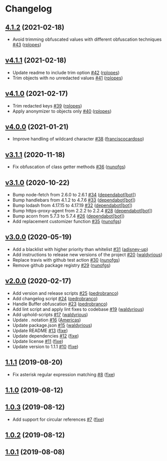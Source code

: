 # Changelog

## [4.1.2](https://github.com/uphold/anonymizer/releases/tag/v4.1.2) (2021-02-18)
- Avoid trimming obfuscated values with different obfuscation techniques [\#43](https://github.com/uphold/anonymizer/pull/43) ([rplopes](https://github.com/rplopes))

## [v4.1.1](https://github.com/uphold/anonymizer/releases/tag/v4.1.1) (2021-02-18)
- Update readme to include trim option [\#42](https://github.com/uphold/anonymizer/pull/42) ([rplopes](https://github.com/rplopes))
- Trim objects with no unredacted values [\#41](https://github.com/uphold/anonymizer/pull/41) ([rplopes](https://github.com/rplopes))

## [v4.1.0](https://github.com/uphold/anonymizer/releases/tag/v4.1.0) (2021-02-17)
- Trim redacted keys [\#39](https://github.com/uphold/anonymizer/pull/39) ([rplopes](https://github.com/rplopes))
- Apply anonymizer to objects only [\#40](https://github.com/uphold/anonymizer/pull/40) ([rplopes](https://github.com/rplopes))

## [v4.0.0](https://github.com/uphold/anonymizer/releases/tag/v4.0.0) (2021-01-21)
- Improve handling of wildcard character [\#38](https://github.com/uphold/anonymizer/pull/38) ([franciscocardoso](https://github.com/franciscocardoso))

## [v3.1.1](https://github.com/uphold/anonymizer/releases/tag/v3.1.1) (2020-11-18)
- Fix obfuscation of class getter methods [\#36](https://github.com/uphold/anonymizer/pull/36) ([nunofgs](https://github.com/nunofgs))

## [v3.1.0](https://github.com/uphold/anonymizer/releases/tag/v3.1.0) (2020-10-22)
- Bump node-fetch from 2.6.0 to 2.6.1 [\#34](https://github.com/uphold/anonymizer/pull/34) ([dependabot[bot]](https://github.com/apps/dependabot))
- Bump handlebars from 4.1.2 to 4.7.6 [\#33](https://github.com/uphold/anonymizer/pull/33) ([dependabot[bot]](https://github.com/apps/dependabot))
- Bump lodash from 4.17.15 to 4.17.19 [\#32](https://github.com/uphold/anonymizer/pull/32) ([dependabot[bot]](https://github.com/apps/dependabot))
- Bump https-proxy-agent from 2.2.2 to 2.2.4 [\#28](https://github.com/uphold/anonymizer/pull/28) ([dependabot[bot]](https://github.com/apps/dependabot))
- Bump acorn from 5.7.3 to 5.7.4 [\#26](https://github.com/uphold/anonymizer/pull/26) ([dependabot[bot]](https://github.com/apps/dependabot))
- Add replacement customizer function [\#35](https://github.com/uphold/anonymizer/pull/35) ([nunofgs](https://github.com/nunofgs))

## [v3.0.0](https://github.com/uphold/anonymizer/releases/tag/v3.0.0) (2020-05-19)
- Add a blacklist with higher priority than whitelist [\#31](https://github.com/uphold/anonymizer/pull/31) ([adisney-up](https://github.com/adisney-up))
- Add instructions to release new versions of the project [\#20](https://github.com/uphold/anonymizer/pull/20) ([waldyrious](https://github.com/waldyrious))
- Replace travis with github test action [\#30](https://github.com/uphold/anonymizer/pull/30) ([nunofgs](https://github.com/nunofgs))
- Remove github package registry [\#29](https://github.com/uphold/anonymizer/pull/29) ([nunofgs](https://github.com/nunofgs))

## [v2.0.0](https://github.com/uphold/anonymizer/releases/tag/v2.0.0) (2020-02-17)
- Add version and release scripts [\#25](https://github.com/uphold/anonymizer/pull/25) ([pedrobranco](https://github.com/pedrobranco))
- Add changelog script [\#24](https://github.com/uphold/anonymizer/pull/24) ([pedrobranco](https://github.com/pedrobranco))
- Handle Buffer obfuscation [\#23](https://github.com/uphold/anonymizer/pull/23) ([pedrobranco](https://github.com/pedrobranco))
- Add lint script and apply lint fixes to codebase [\#19](https://github.com/uphold/anonymizer/pull/19) ([waldyrious](https://github.com/waldyrious))
- Add uphold-scripts [\#17](https://github.com/uphold/anonymizer/pull/17) ([waldyrious](https://github.com/waldyrious))
- Update . notation [\#16](https://github.com/uphold/anonymizer/pull/16) ([Americas](https://github.com/Americas))
- Update package.json [\#15](https://github.com/uphold/anonymizer/pull/15) ([waldyrious](https://github.com/waldyrious))
- Update README [\#13](https://github.com/uphold/anonymizer/pull/13) ([fixe](https://github.com/fixe))
- Update dependencies [\#12](https://github.com/uphold/anonymizer/pull/12) ([fixe](https://github.com/fixe))
- Update license [\#11](https://github.com/uphold/anonymizer/pull/11) ([fixe](https://github.com/fixe))
- Update version to 1.1.1 [\#10](https://github.com/uphold/anonymizer/pull/10) ([fixe](https://github.com/fixe))

## [1.1.1](https://github.com/uphold/anonymizer/releases/tag/v1.1.1) (2019-08-20)
- Fix asterisk regular expression matching [\#8](https://github.com/uphold/anonymizer/pull/8) ([fixe](https://github.com/fixe))

## [1.1.0](https://github.com/uphold/anonymizer/releases/tag/v1.1.0) (2019-08-12)

## [1.0.3](https://github.com/uphold/anonymizer/releases/tag/v1.0.3) (2019-08-12)
- Add support for circular references [\#7](https://github.com/uphold/anonymizer/pull/7) ([fixe](https://github.com/fixe))

## [1.0.2](https://github.com/uphold/anonymizer/releases/tag/v1.0.2) (2019-08-12)

## [1.0.1](https://github.com/uphold/anonymizer/releases/tag/v1.0.1) (2019-08-08)

